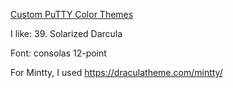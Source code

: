 
[Custom PuTTY Color Themes](https://www.igvita.com/2008/04/14/custom-putty-color-themes/)

I like:
39. Solarized Darcula

Font: consolas 12-point

For Mintty, I used https://draculatheme.com/mintty/
